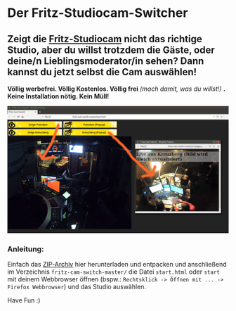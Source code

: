 # Der Fritz-Studiocam-Switcher

## Zeigt die [Fritz-Studiocam] nicht das richtige Studio, aber du willst trotzdem die Gäste, oder deine/n Lieblingsmoderator/in sehen? Dann kannst du jetzt selbst die Cam auswählen!

**Völlig werbefrei. Völlig Kostenlos. Völlig frei** *(mach damit, was du willst!)* **. Keine Installation nötig. Kein Müll!**



![alt text][screenshot]



### Anleitung:
Einfach das [ZIP-Archiv] hier herunterladen und entpacken und anschließend im Verzeichnis <code>fritz-cam-switch-master/</code> die Datei <code>start.html</code> oder <code>start</code> mit deinem Webbrowser öffnen (bspw.: <code>Rechtsklick -> Öffnen mit ... -> Firefox Webbrowser</code>) und das Studio auswählen.

Have Fun :)

[Fritz-Studiocam]: https://www.fritz.de/sehen-und-hoeren/studiocam/
[screenshot]: https://github.com/ronsn/fritz-cam-switch/raw/master/src/img/fritz_cam_switch_screenshot.png "Screenshoot"
[ZIP-Archiv]: https://github.com/ronsn/fritz-cam-switch/archive/master.zip

